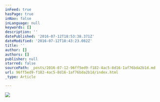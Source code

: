 ```yaml
---
inFeed: true
hasPage: true
inNav: false
inLanguage: null
keywords: []
description: ''
datePublished: '2016-07-12T18:53:38.371Z'
dateModified: '2016-07-12T18:43:23.082Z'
title: ''
author: []
authors: []
publisher: null
starred: false
sourcePath: _posts/2016-07-12-96ff5ed9-f182-4ac5-8d16-1af76bda2b1d.md
url: 96ff5ed9-f182-4ac5-8d16-1af76bda2b1d/index.html
_type: Article

---
```

![](https://the-grid-user-content.s3-us-west-2.amazonaws.com/7cc8e476-a761-4bb7-a63b-fb0c8edd861a.jpg)